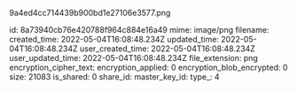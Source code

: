 9a4ed4cc714439b900bd1e27106e3577.png

id: 8a73940cb76e420788f964c884e16a49
mime: image/png
filename: 
created_time: 2022-05-04T16:08:48.234Z
updated_time: 2022-05-04T16:08:48.234Z
user_created_time: 2022-05-04T16:08:48.234Z
user_updated_time: 2022-05-04T16:08:48.234Z
file_extension: png
encryption_cipher_text: 
encryption_applied: 0
encryption_blob_encrypted: 0
size: 21083
is_shared: 0
share_id: 
master_key_id: 
type_: 4